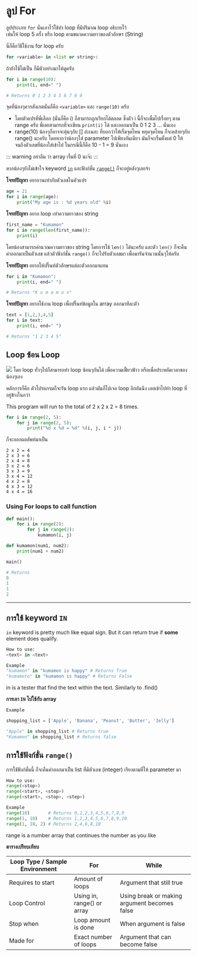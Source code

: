 # ลูป For
ลูปประเภท `for` นั่นเอาไว้ใช้ทำ loop ที่มีปริมาณ loop อธิบายไว้<br>
เช่นให้ loop 5 ครั้ง หรือ loop ตามขนาดความยาวของตัวอักษร (String)

นี่ก็คือวิธีใช้งาน for loop ครับ
```python
for <variable> in <list or string>:
```

ถ้ายังใช้ไม่เป็น ก็มีตัวอย่างมาให้ดูครับ
```python
for i in range(10):
    print(i, end=" ")

# Returns 0 1 2 3 4 5 6 7 8 9
```

จุดที่น้องๆควรสังเกตนั่นก็คือ `<variable>` และ `range(10)` ครับ
- โดยตัวแปรที่พี่เลือก​ (นั่นก็คือ i) ก็สามารถถูกเรียกได้ตลอด ซึ่งตัว i นี้ก็จะเพื่มไปเรื่อยๆ ตาม range ครับ พี่เลยสามารถที่จะเขียน `print(i)` ได้ และออกมาเป็น 0 1 2 3 ... นั่นเอง
- range(10) น้องๆก็อาจจะคุ้นๆกับ [] อ่ะเนอะ ที่บอกว่าให้เรื่มจุดไหน หยุดจุดไหน ก็จะคล้ายๆกับ range() นะครับ โดยหากว่าน้องๆใส่ parameter ไปเพียงอันเดียว มันก็จะเรื่มตั้งแต่ 0 ให้ จนถึงตัวเลขที่น้องใส่เข้าไป ในกรณีนี้ก็คือ 10 - 1 = 9 นั่นเอง

::: warning อย่าลืม
ว่า array เรื่มที่ 0 นะจ๊ะ
:::

หากน้องๆยังไม่เข้าใจ keyword [`in`]() และฟังก์ชั่น [`range()`]() ก็จะอยู่หลังๆเลยจ้า

**โจทย์ปัญหา** อยากวนเท่ากับตัวเลขในตัวแปร
```python
age = 21
for i in range(age):
    print("My age is : %d years old" %i)
```

**โจทย์ปัญหา** อยาก loop เท่าความยาวของ string
```python
first_name = "Kumamon"
for i in range(len(first_name)):
    print(i)
```
โดยน้องสามารถคำนวณความยาวของ string โดยการใช้ `len()` ได้นะครับ และตัว `len()` ก็จะคืนค่าออกมาเป็นตัวเลข แล้วตัวฟังก์ชั่น `range()` ก็จะไปรับตัวเลขมา เพื่อมารันจำนวนนั้นๆให้ครับ

**โจทย์ปัญหา** อยากให้ปรี้นท์ตัวอักษรแต่ละตัวออกมาแทน
```python
for i in "Kumamon":
    print(i, end=" ")

# Returns "K u m a m o n"
```

**โจทย์ปัญหา** อยากใช้งาน loop เพื่อปรี้นท์ข้อมูลใน array ออกมาทีละตัว
```python
text = [1,2,3,4,5]
for i in text:
    print(i, end=" ")

# Returns "1 2 3 4 5"
```

## Loop ซ้อน Loop
![](http://etutorials.org/shared/images/tutorials/tutorial_23/09inf08.gif)
โดย loop ทั่วๆไปก็สามารถทำ loop ซ้อนๆกันได้ เพื่อความเฟี้ยวฟ้าว หรือเพื่อประหยัดเวลาของน้องๆเอง

หลักการก็คือ ตัวโปรแกรมก็จะรัน loop แรก แล้วมันก็ไปเจอ loop อีกอันนึง เลยเข้าไปทำ loop ที่อยู่ข้างในกว่า

This program will run to the total of 2 x 2 x 2 = 8 times.
```python
for i in range(2, 5):
    for j in range(2, 5):
        print("%d x %d = %d" %(i, j, i * j))
```

ก็จะออกผลลัพท์มาเป็น
```
2 x 2 = 4
2 x 3 = 6
2 x 4 = 8
3 x 2 = 6
3 x 3 = 9
3 x 4 = 12
4 x 2 = 8
4 x 3 = 12
4 x 4 = 16
```

### Using For loops to call function
```python
def main():
    for i in range(2):
        for j in range(2):
            kumamon(i, j)

def kumamon(num1, num2):
    print(num1 + num2)

main()

# Returns
0
1
1
2
```

---

## การใช้ keyword `IN`
`in` keyword is pretty much like equal sign. But it can return true if **some** element does qualify.

```python
How to use:
<text> in <text>

Example
"kumamon" in "kumamon is happy" # Returns True
"kumamoto" in "kumamon is happy" # Returns False
```
in is a tester that find the text within the text. Similarly to .find()

**การเอา `IN` ไปใช้กับ array**
```python
Example

shopping_list = ['Apple', 'Banana', 'Peanut', 'Butter', 'Jelly']

"Apple" in shopping_list # Returns true
"Kumamon" in shopping_list # Returns false
```

## การใช้ฟังก์ชั่น `range()`
การใช้ฟังก์ชั่นนี้ ก็จะคืนค่าออกมาเป็น list ที่มีตัวเลข (integer) เรียงตามที่ให้ parameter มา
```python
How to use:
range(<stop>)
range(<start>, <stop>)
range(<start>, <stop>, <step>)

Example
range(10)       # Returns 0,1,2,3,4,5,6,7,8,9
range(1, 10)    # Returns 1,2,3,4,5,6,7,8,9,10
range(1, 10, 2) # Returns 2,4,6,8,10
```
range is a number array that continues the number as you like

**ตารางเปรียบเทียบ**

| Loop Type / Sample Environment | **For**                    | **While**                                    |
| ------------------------------ | -------------------------- | -------------------------------------------- |
| Requires to start              | Amount of loops            | Argument that still true                     |
| Loop Control                   | Using in, range() or array | Using break or making argument becomes false |
| Stop when                      | Loop amount is done        | When argument is false                       |
| Made for                       | Exact number of loops      | Argument that can become false               |
